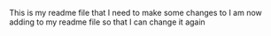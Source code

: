 This is my readme file that I need to make some changes to 
I am now adding to my readme file so that I can change it again
